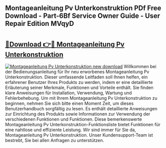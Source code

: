 ## Montageanleitung Pv Unterkonstruktion PDf Free Download - Part-6Bf Service Owner Guide - User Repair Edition MVqyD

# <h2><a href="http://df6yij.blite.top/?on=Montageanleitung+Pv+Unterkonstruktion">🔗Download 👉🔴 Montageanleitung Pv Unterkonstruktion</a></h2>

[![Montageanleitung Pv Unterkonstruktion new download](https://i.imgur.com/lujVjoI.png)](http://df6yij.blite.top/?on=Montageanleitung+Pv+Unterkonstruktion)
Willkommen bei der Bedienungsanleitung für Ihr neu erworbenes Montageanleitung Pv Unterkonstruktion. Dieser umfassende Leitfaden soll Ihnen helfen, ein erfahrener Benutzer Ihres Produkts zu werden, indem er eine detaillierte Erläuterung seiner Merkmale, Funktionen und Vorteile enthält. Sie finden klare Anweisungen für Installation, Verwendung, Wartung und Fehlerbehebung. Um mit Ihrem Montageanleitung Pv Unterkonstruktion zu beginnen, nehmen Sie sich bitte einen Moment Zeit, um dieses Benutzerhandbuch sorgfältig zu lesen. Es enthält detaillierte Anweisungen zur Einrichtung des Produkts sowie Informationen zur Verwendung der verschiedenen Funktionen und Funktionen. Diese bemerkenswerte Montageanleitung Pv Unterkonstruktion-Funktionsliste bietet Funktionen für eine nahtlose und effiziente Leistung. Wir sind immer für Sie da, Montageanleitung Pv Unterkonstruktion. Unser Kundensupport-Team ist bestrebt, Sie bei allen Anfragen zu unterstützen.
